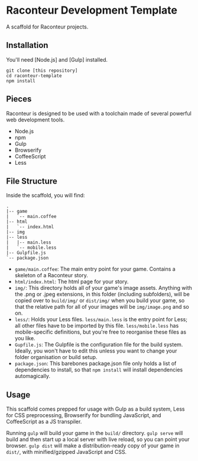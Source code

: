 # Raconteur Development Template

A scaffold for Raconteur projects.

## Installation

You'll need [Node.js] and [Gulp] installed.

    git clone [this repository]
    cd raconteur-template
    npm install

## Pieces

Raconteur is designed to be used with a toolchain made of several powerful web development tools.

- Node.js
- npm
- Gulp
- Browserify
- CoffeeScript
- Less

## File Structure

Inside the scaffold, you will find:

```
.
|-- game
|   `-- main.coffee
|-- html
|   `-- index.html
|-- img
|-- less
|   |-- main.less
|   `-- mobile.less
|-- Gulpfile.js
`-- package.json
```

- `game/main.coffee`: The main entry point for your game. Contains a skeleton of a Raconteur story.
- `html/index.html`: The html page for your story.
- `img/`: This directory holds all of your game's image assets. Anything with the .png or .jpeg extensions, in this folder (including subfolders), will be copied over to `build/img/` or `dist/img/` when you build your game, so that the relative path for all of your images will be `img/image.png` and so on.
- `less/`: Holds your Less files. `less/main.less` is the entry point for Less; all other files have to be imported by this file. `less/mobile.less` has mobile-specific definitions, but you're free to reorganise these files as you like.
- `Gupfile.js`: The Gulpfile is the configuration file for the build system. Ideally, you won't have to edit this unless you want to change your folder organisation or build setup.
- `package.json`: This barebones package.json file only holds a list of dependencies to install, so that `npm install` will install dependencies automagically.

## Usage

This scaffold comes prepped for usage with Gulp as a build system, Less for CSS preprocessing, Browserify for bundling JavaScript, and CoffeeScript as a JS transpiler.

Running `gulp` will build your game in the `build/` directory. `gulp serve` will build and then start up a local server with live reload, so you can point your browser. `gulp dist` will make a distribution-ready copy of your game in `dist/`, with minified/gzipped JavaScript and CSS.